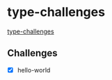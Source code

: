 # type-challenges

[type-challenges](https://github.com/type-challenges/type-challenges)

## Challenges

- [x] hello-world
